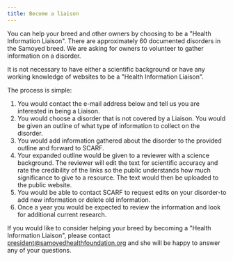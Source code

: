 ```yaml
---
title: Become a liaison
---
```

You can help your breed and other owners by choosing to be a "Health Information Liaison".
There are approximately 60 documented disorders in the Samoyed breed.
We are asking for owners to volunteer to gather information on a disorder.

It is not necessary to have either a scientific background or have any working knowledge of websites to be a "Health Information Liaison".

The process is simple:

1. You would contact the e-mail address below and tell us you are interested in being a Liaison.
2. You would choose a disorder that is not covered by a Liaison. You would be given an outline of what type of information to collect on the disorder.
3. You would add information gathered about the disorder to the provided outline and forward to SCARF. 
4. Your expanded outline would be given to a reviewer with a science background. The reviewer will edit the text for scientific accuracy and rate the credibility of the links so the public understands how much significance to give to a resource. The text would then be uploaded to the public website.
5. You would be able to contact SCARF to request edits on your disorder-to add new information or delete old information.
6. Once a year you would be expected to review the information and look for additional current research.

If you would like to consider helping your breed by becoming a "Health Information Liaison", please contact
[president@samoyedhealthfoundation.org](mailto:president@samoyedhealthfoundation.org?subject=Questions%20about%20becoming%20a%20Health%20Information%20Reviewer)
and she will be happy to answer any of your questions.

